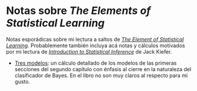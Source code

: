 # Notas sobre _The Elements of Statistical Learning_

Notas esporádicas sobre mi lectura a saltos de [_The Element of Statistical Learning_](http://statweb.stanford.edu/~tibs/ElemStatLearn/). Probablemente también incluya acá notas y cálculos motivados por mi lectura de [_Introduction to Statistical Inference_](http://link.springer.com/book/10.1007%2F978-1-4613-9578-2) de Jack Kiefer.

* [Tres modelos](http://finiterank.github.io/TESL/tresmodelos.html): un cálculo detallado de los modelos de las primeras secciones del segundo capítulo con énfasis al cierre en la naturaleza del clasificador de Bayes. En el libro no son muy claros al respecto para mi gusto. 
